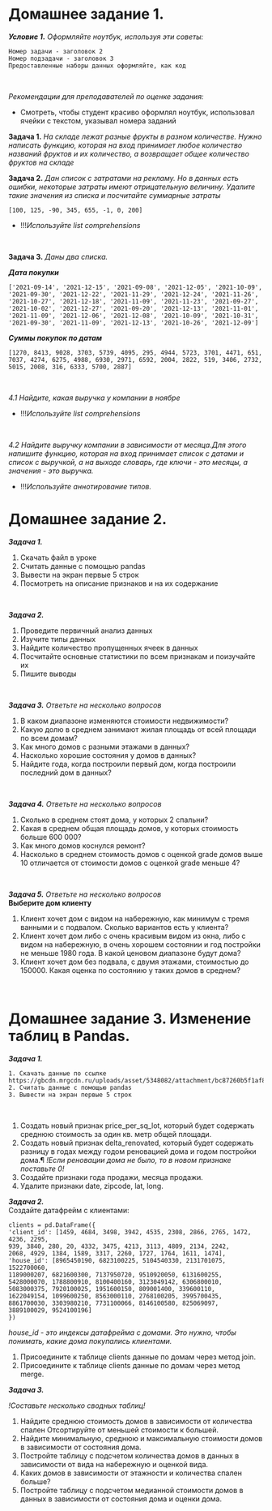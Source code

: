 #  Домашнее задание 1.
***Условие 1.*** *Оформляйте ноутбук, используя эти советы:*

```
Номер задачи - заголовок 2
Номер подзадачи - заголовок 3
Предоставленные наборы данных оформляйте, как код
``` 
<br>

*Рекомендации для преподавателей по оценке задания:*
- Смотреть, чтобы студент красиво оформлял ноутбук, использовал ячейки с текстом, указывал номера заданий

**Задача 1.** *На складе лежат разные фрукты в разном количестве. Нужно написать функцию, которая на вход принимает любое количество названий фруктов и их количество, а возвращает общее количество фруктов на складе*

**Задача 2.** *Дан список с затратами на рекламу. Но в данных есть ошибки, некоторые затраты имеют отрицательную величину. Удалите такие значения из списка и посчитайте суммарные затраты*

```
[100, 125, -90, 345, 655, -1, 0, 200]
``` 
- !!!*Используйте list comprehensions*
<br>

**Задача 3.** *Даны два списка.*

***Дата покупки***

```
['2021-09-14', '2021-12-15', '2021-09-08', '2021-12-05', '2021-10-09', '2021-09-30', '2021-12-22', '2021-11-29', '2021-12-24', '2021-11-26', '2021-10-27', '2021-12-18', '2021-11-09', '2021-11-23', '2021-09-27', '2021-10-02', '2021-12-27', '2021-09-20', '2021-12-13', '2021-11-01', '2021-11-09', '2021-12-06', '2021-12-08', '2021-10-09', '2021-10-31', '2021-09-30', '2021-11-09', '2021-12-13', '2021-10-26', '2021-12-09']
```
***Суммы покупок по датам***

```
[1270, 8413, 9028, 3703, 5739, 4095, 295, 4944, 5723, 3701, 4471, 651, 7037, 4274, 6275, 4988, 6930, 2971, 6592, 2004, 2822, 519, 3406, 2732, 5015, 2008, 316, 6333, 5700, 2887]
``` 
<br>

*4.1 Найдите, какая выручка у компании в ноябре*
- !!!*Используйте list comprehensions*
<br>

*4.2 Найдите выручку компании в зависимости от месяца.Для этого напишите функцию, которая на вход принимает список с датами и список с выручкой, а на выходе словарь, где ключи - это месяцы, а значения - это выручка.*

- !!!*Используйте аннотирование типов.*

#  Домашнее задание 2.
***Задача 1.*** <br>
1. Скачать файл в уроке
2. Считать данные с помощью pandas
3. Вывести на экран первые 5 строк
4. Посмотреть на описание признаков и на их содержание
<br>

***Задача 2.*** <br>
1. Проведите первичный анализ данных
2. Изучите типы данных
3. Найдите количество пропущенных ячеек в данных
4. Посчитайте основные статистики по всем признакам и поизучайте их
5. Пишите выводы
<br>

***Задача 3.*** *Ответьте на несколько вопросов* <br>
1. В каком диапазоне изменяются стоимости недвижимости?
2. Какую долю в среднем занимают жилая площадь от всей площади по всем домам?
3. Как много домов с разными этажами в данных?
4. Насколько хорошие состояния у домов в данных?
5. Найдите года, когда построили первый дом, когда построили последний дом в данных?
<br>

***Задача 4.*** *Ответьте на несколько вопросов* <br>
1. Сколько в среднем стоят дома, у которых 2 спальни?
2. Какая в среднем общая площадь домов, у которых стоимость больше 600 000?
3. Как много домов коснулся ремонт?
4. Насколько в среднем стоимость домов с оценкой grade домов выше 10 отличается от стоимости домов с оценкой grade меньше 4?
<br>

***Задача 5.*** *Ответьте на несколько вопросов* <br>
**Выберите дом клиенту**
1. Клиент хочет дом с видом на набережную, как минимум с тремя ванными и с подвалом. Сколько вариантов есть у клиента?
2. Клиент хочет дом либо с очень красивым видом из окна, либо с видом на набережную, в очень хорошем состоянии и год постройки не меньше 1980 года. В какой ценовом диапазоне будут дома?
3. Клиент хочет дом без подвала, с двумя этажами, стоимостью до 150000. Какая оценка по состоянию у таких домов в среднем?
<br>

#  Домашнее задание 3. Изменение таблиц в Pandas.
***Задача 1.*** <br>
```
1. Cкачать данные по ссылке https://gbcdn.mrgcdn.ru/uploads/asset/5348082/attachment/bc87260b5f1af8c111f94688b18a69d4.csv
2. Считать данные с помощью pandas
3. Вывести на экран первые 5 строк
```
<br>

1. Создать новый признак price_per_sq_lot, который будет содержать среднюю стоимость за один кв. метр общей площади.
2. Создать новый признак delta_renovated, который будет содержать разницу в годах между годом реновацией дома и годом постройки дома.¶
*!Если реновации дома не было, то в новом признаке поставьте 0!*
3. Создайте признаки года продажи, месяца продажи.
4. Удалите признаки date, zipcode, lat, long. <br>

***Задача 2.*** <br>
Создайте датафрейм с клиентами:
```
clients = pd.DataFrame({
'client_id': [1459, 4684, 3498, 3942, 4535, 2308, 2866, 2765, 1472, 4236, 2295,
939, 3840, 280, 20, 4332, 3475, 4213, 3113, 4809, 2134, 2242,
2068, 4929, 1384, 1589, 3317, 2260, 1727, 1764, 1611, 1474],
'house_id': [8965450190, 6823100225, 5104540330, 2131701075, 1522700060,
1189000207, 6821600300, 7137950720, 9510920050, 6131600255,
5428000070, 1788800910, 8100400160, 3123049142, 6306800010,
5083000375, 7920100025, 1951600150, 809001400, 339600110,
1622049154, 1099600250, 8563000110, 2768100205, 3995700435,
8861700030, 3303980210, 7731100066, 8146100580, 825069097,
3889100029, 9524100196]
})
```
*house_id - это индексы датафрейма с домами. Это нужно, чтобы понимать, какие дома покупались клиентами.*

1. Присоедините к таблице clients данные по домам через метод join.
2. Присоедините к таблице clients данные по домам через метод merge.

***Задача 3.*** <br>

*!Составьте несколько сводных таблиц!*

1. Найдите среднюю стоимость домов в зависимости от количества спален
Отсортируйте от меньшей стоимости к большей.
2. Найдите минимальную, среднюю и максимальную стоимости домов в зависимости от состояния дома.
3. Постройте таблицу с подсчетом количества домов в данных в зависимости от вида на набережную и оценкой вида.
4. Каких домов в зависимости от этажности и количества спален больше?
5. Постройте таблицу с подсчетом медианной стоимости домов в данных в зависимости от состояния дома и оценки дома.
